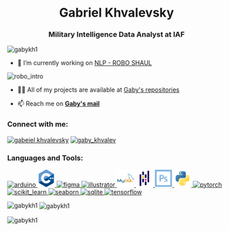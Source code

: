 <h1 align="center">Gabriel Khvalevsky</h1>
<h3 align="center">Military Intelligence Data Analyst at IAF</h3>

<p align="left"> <img src="https://komarev.com/ghpvc/?username=gabykh1&label=Profile%20views&color=0e75b6&style=flat" alt="gabykh1" /> </p>

- 🔭 I’m currently working on [NLP - ROBO SHAUL](https://github.com/gabykh1/Robo-Shaul)

![robo_intro](https://github.com/gabykh1/gabykh1/assets/108233349/17d5cf70-8385-46c3-85b8-7aba563d9e1b)

- 👨‍💻 All of my projects are available at [Gaby's repositories](https://github.com/gabykh1?tab=repositories)

- 📫 Reach me on **[Gaby's mail](gaby2002yo@gmail.com)**

<h3 align="left">Connect with me:</h3>
<p align="left">
<a href="https://linkedin.com/in/gabeiel khvalevsky" target="blank"><img align="center" src="https://raw.githubusercontent.com/rahuldkjain/github-profile-readme-generator/master/src/images/icons/Social/linked-in-alt.svg" alt="gabeiel khvalevsky" height="30" width="40" /></a>
<a href="https://instagram.com/gaby_khvalev" target="blank"><img align="center" src="https://raw.githubusercontent.com/rahuldkjain/github-profile-readme-generator/master/src/images/icons/Social/instagram.svg" alt="gaby_khvalev" height="30" width="40" /></a>
</p>

<h3 align="left">Languages and Tools:</h3>
<p align="left"> <a href="https://www.arduino.cc/" target="_blank" rel="noreferrer"> <img src="https://cdn.worldvectorlogo.com/logos/arduino-1.svg" alt="arduino" width="40" height="40"/> </a> <a href="https://www.w3schools.com/cpp/" target="_blank" rel="noreferrer"> <img src="https://raw.githubusercontent.com/devicons/devicon/master/icons/cplusplus/cplusplus-original.svg" alt="cplusplus" width="40" height="40"/> </a> <a href="https://www.figma.com/" target="_blank" rel="noreferrer"> <img src="https://www.vectorlogo.zone/logos/figma/figma-icon.svg" alt="figma" width="40" height="40"/> </a> <a href="https://www.adobe.com/in/products/illustrator.html" target="_blank" rel="noreferrer"> <img src="https://www.vectorlogo.zone/logos/adobe_illustrator/adobe_illustrator-icon.svg" alt="illustrator" width="40" height="40"/> </a> <a href="https://www.mysql.com/" target="_blank" rel="noreferrer"> <img src="https://raw.githubusercontent.com/devicons/devicon/master/icons/mysql/mysql-original-wordmark.svg" alt="mysql" width="40" height="40"/> </a> <a href="https://pandas.pydata.org/" target="_blank" rel="noreferrer"> <img src="https://raw.githubusercontent.com/devicons/devicon/2ae2a900d2f041da66e950e4d48052658d850630/icons/pandas/pandas-original.svg" alt="pandas" width="40" height="40"/> </a> <a href="https://www.photoshop.com/en" target="_blank" rel="noreferrer"> <img src="https://raw.githubusercontent.com/devicons/devicon/master/icons/photoshop/photoshop-line.svg" alt="photoshop" width="40" height="40"/> </a> <a href="https://www.python.org" target="_blank" rel="noreferrer"> <img src="https://raw.githubusercontent.com/devicons/devicon/master/icons/python/python-original.svg" alt="python" width="40" height="40"/> </a> <a href="https://pytorch.org/" target="_blank" rel="noreferrer"> <img src="https://www.vectorlogo.zone/logos/pytorch/pytorch-icon.svg" alt="pytorch" width="40" height="40"/> </a> <a href="https://scikit-learn.org/" target="_blank" rel="noreferrer"> <img src="https://upload.wikimedia.org/wikipedia/commons/0/05/Scikit_learn_logo_small.svg" alt="scikit_learn" width="40" height="40"/> </a> <a href="https://seaborn.pydata.org/" target="_blank" rel="noreferrer"> <img src="https://seaborn.pydata.org/_images/logo-mark-lightbg.svg" alt="seaborn" width="40" height="40"/> </a> <a href="https://www.sqlite.org/" target="_blank" rel="noreferrer"> <img src="https://www.vectorlogo.zone/logos/sqlite/sqlite-icon.svg" alt="sqlite" width="40" height="40"/> </a> <a href="https://www.tensorflow.org" target="_blank" rel="noreferrer"> <img src="https://www.vectorlogo.zone/logos/tensorflow/tensorflow-icon.svg" alt="tensorflow" width="40" height="40"/> </a> </p>

<p><img align="left" src="https://github-readme-stats.vercel.app/api/top-langs?username=gabykh1&show_icons=true&locale=en&layout=compact" alt="gabykh1" /></p>

<p>&nbsp;<img align="center" src="https://github-readme-stats.vercel.app/api?username=gabykh1&show_icons=true&locale=en" alt="gabykh1" /></p>

<p><img align="center" src="https://github-readme-streak-stats.herokuapp.com/?user=gabykh1&" alt="gabykh1" /></p>
